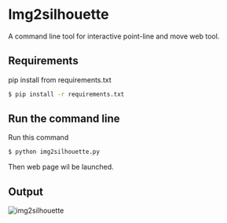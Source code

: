 # Img2silhouette
A command line tool for interactive point-line and move web tool.

## Requirements
pip install from requirements.txt
```bash
$ pip install -r requirements.txt
```

## Run the command line
Run this command
```bash
$ python img2silhouette.py
```
Then web page wil be launched.

## Output
![img2silhouette](https://github.com/Jake110ii/Img2silhouette/assets/42618491/0721b93c-20fe-4df1-8be1-f9a5a26baeaf)

